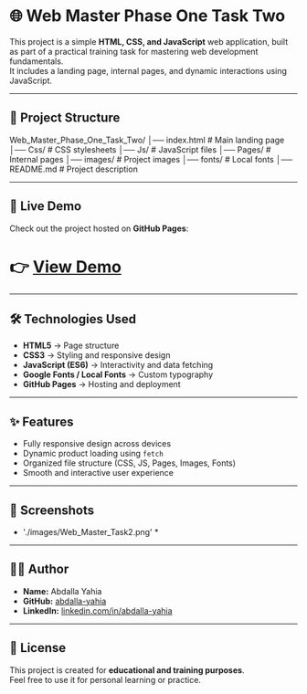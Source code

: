 
# 🌐 Web Master Phase One Task Two  

This project is a simple **HTML, CSS, and JavaScript** web application, built as part of a practical training task for mastering web development fundamentals.  
It includes a landing page, internal pages, and dynamic interactions using JavaScript.  

---

## 📂 Project Structure

Web_Master_Phase_One_Task_Two/
│── index.html # Main landing page
│── Css/ # CSS stylesheets
│── Js/ # JavaScript files
│── Pages/ # Internal pages
│── images/ # Project images
│── fonts/ # Local fonts
│── README.md # Project description


---

## 🚀 Live Demo
Check out the project hosted on **GitHub Pages**:  
# 👉 [View Demo](https://abdalla-yahia.github.io/Web_Master_Phase_One_Task_Two/)

---

## 🛠️ Technologies Used
- **HTML5** → Page structure  
- **CSS3** → Styling and responsive design  
- **JavaScript (ES6)** → Interactivity and data fetching  
- **Google Fonts / Local Fonts** → Custom typography  
- **GitHub Pages** → Hosting and deployment  

---

## ✨ Features
- Fully responsive design across devices  
- Dynamic product loading using `fetch`  
- Organized file structure (CSS, JS, Pages, Images, Fonts)  
- Smooth and interactive user experience  

---

## 📸 Screenshots
* './images/Web_Master_Task2.png' *

---

## 👨‍💻 Author
- **Name:** Abdalla Yahia  
- **GitHub:** [abdalla-yahia](https://github.com/abdalla-yahia)  
- **LinkedIn:** [linkedin.com/in/abdalla-yahia](https://linkedin.com/in/abdalla-yahia)  

---

## 📜 License
This project is created for **educational and training purposes**.  
Feel free to use it for personal learning or practice.

